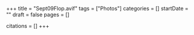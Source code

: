 +++
title = "Sept09Flop.avif"
tags = ["Photos"]
categories = []
startDate = ""
draft = false
pages = []

citations = []
+++
